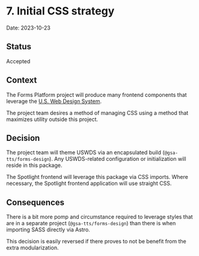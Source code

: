 # 7. Initial CSS strategy

Date: 2023-10-23

## Status

Accepted

## Context

The Forms Platform project will produce many frontend components that leverage the [U.S. Web Design System](https://designsystem.digital.gov/).

The project team desires a method of managing CSS using a method that maximizes utility outside this project.

## Decision

The project team will theme USWDS via an encapsulated build (`@gsa-tts/forms-design`). Any USWDS-related configuration or initialization will reside in this package.

The Spotlight frontend will leverage this package via CSS imports. Where necessary, the Spotlight frontend application will use straight CSS.

## Consequences

There is a bit more pomp and circumstance required to leverage styles that are in a separate project (`@gsa-tts/forms-design`) than there is when importing SASS directly via Astro.

This decision is easily reversed if there proves to not be benefit from the extra modularization.
